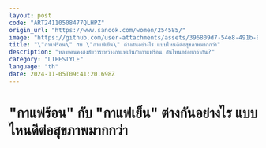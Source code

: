 ```yaml
---
layout: post
code: "ART24110508477QLHPZ"
origin_url: "https://www.sanook.com/women/254585/"
image: "https://github.com/user-attachments/assets/396809d7-54e8-491b-9f9e-d932277ff7a8"
title: "\"กาแฟร้อน\" กับ \"กาแฟเย็น\" ต่างกันอย่างไร แบบไหนดีต่อสุขภาพมากกว่า"
description: "หลายคนคงสงสัยว่าระหว่างกาแฟเย็นกับกาแฟร้อน อันไหนอร่อยกว่ากัน?"
category: "LIFESTYLE"
language: "th"
date: 2024-11-05T09:41:20.698Z
---
```


# "กาแฟร้อน" กับ "กาแฟเย็น" ต่างกันอย่างไร แบบไหนดีต่อสุขภาพมากกว่า